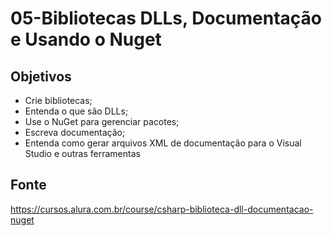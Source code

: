 # 05-Bibliotecas DLLs, Documentação e Usando o Nuget

## Objetivos

* Crie bibliotecas;
* Entenda o que são DLLs;
* Use o NuGet para gerenciar pacotes;
* Escreva documentação;
* Entenda como gerar arquivos XML de documentação para o Visual Studio e outras ferramentas

## Fonte

<https://cursos.alura.com.br/course/csharp-biblioteca-dll-documentacao-nuget>
